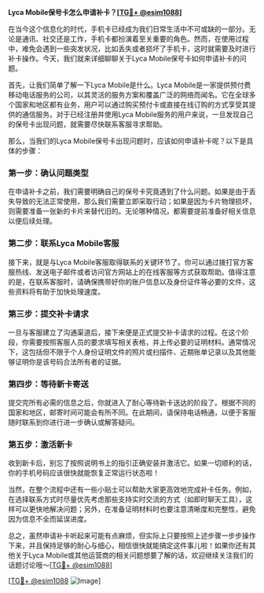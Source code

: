 **Lyca Mobile保号卡怎么申请补卡？[[TG💪+ @esim1088](https://t.me/s/esim1088)]**

在当今这个信息化的时代，手机卡已经成为我们日常生活中不可或缺的一部分。无论是通讯、社交还是工作，手机卡都扮演着至关重要的角色。然而，在使用过程中，难免会遇到一些突发状况，比如丢失或者损坏了手机卡，这时就需要及时进行补卡操作。今天，我们就来详细聊聊关于Lyca Mobile保号卡如何申请补卡的问题。

首先，让我们简单了解一下Lyca Mobile是什么。Lyca Mobile是一家提供预付费移动电话服务的公司，以其灵活的服务方案和覆盖广泛的网络而闻名。它在全球多个国家和地区都有业务，用户可以通过购买预付卡或直接在线订购的方式享受其提供的通信服务。对于已经注册并使用Lyca Mobile服务的用户来说，一旦发现自己的保号卡出现问题，就需要尽快联系客服寻求帮助。

那么，当我们的Lyca Mobile保号卡出现问题时，应该如何申请补卡呢？以下是具体的步骤：

### 第一步：确认问题类型

在申请补卡之前，我们需要明确自己的保号卡究竟遇到了什么问题。如果是由于丢失导致的无法正常使用，那么我们需要立即采取行动；如果是因为卡片物理损坏，则需要准备一张新的卡片来替代旧的。无论哪种情况，都需要提前准备好相关信息以便后续处理。

### 第二步：联系Lyca Mobile客服

接下来，就是与Lyca Mobile客服取得联系的关键环节了。你可以通过拨打官方客服热线、发送电子邮件或者访问官方网站上的在线客服等方式获取帮助。值得注意的是，在联系客服时，请确保携带好你的账户信息以及身份证件等必要的文件，这些资料将有助于加快处理速度。

### 第三步：提交补卡请求

一旦与客服建立了沟通渠道后，接下来便是正式提交补卡请求的过程。在这个阶段，你需要按照客服人员的要求填写相关表格，并上传必要的证明材料。通常情况下，这包括但不限于个人身份证明文件的照片或扫描件、近期账单记录以及其他能够证明你是该号码合法所有者的证据。

### 第四步：等待新卡寄送

提交完所有必需的信息之后，你就进入了耐心等待新卡送达的阶段了。根据不同的国家和地区，邮寄时间可能会有所不同。在此期间，请保持电话畅通，以便于客服随时联系到你进行进一步确认或解答疑问。

### 第五步：激活新卡

收到新卡后，别忘了按照说明书上的指引正确安装并激活它。如果一切顺利的话，你的手机号码应该很快就能恢复正常运行状态啦！

当然，在整个流程中还有一些小贴士可以帮助大家更高效地完成补卡任务。例如，在选择联系方式时尽量优先考虑那些支持实时交流的方式（如即时聊天工具），这样可以更快地解决问题；另外，在准备证明材料时也要注意清晰度和完整性，避免因为信息不全而延误进度。

总之，虽然申请补卡听起来可能有点麻烦，但实际上只要按照上述步骤一步步操作下来，并且保持足够的耐心与细心，相信很快就能搞定这件事儿啦！如果你还有其他关于Lyca Mobile或其他运营商的相关问题想要了解的话，欢迎继续关注我们的话题讨论哦～[[TG💪+ @esim1088](https://t.me/s/esim1088)]

[[TG💪+ @esim1088](https://t.me/s/esim1088) ![Image](https://i.postimg.cc/4NQfJmqS/Snipaste-2025-05-13-00-14-12.png)]
